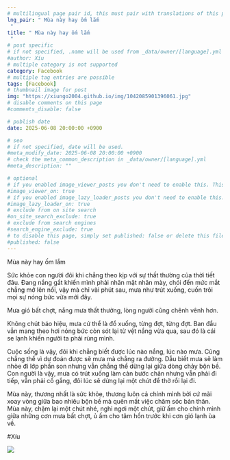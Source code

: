 ```yaml
---
# multilingual page pair id, this must pair with translations of this page. (This name must be unique)
lng_pair: " Mùa này hay ốm lắm "
title: " Mùa này hay ốm lắm "
# post specific
# if not specified, .name will be used from _data/owner/[language].yml
#author: Xíu
# multiple category is not supported
category: Facebook
# multiple tag entries are possible
tags: [Facebook]
# thumbnail image for post
img: "https://xiungo2004.github.io/img/1042085901396061.jpg"
# disable comments on this page
#comments_disable: false

# publish date
date: 2025-06-08 20:00:00 +0900

# seo
# if not specified, date will be used.
#meta_modify_date: 2025-06-08 20:00:00 +0900
# check the meta_common_description in _data/owner/[language].yml
#meta_description: ""

# optional
# if you enabled image_viewer_posts you don't need to enable this. This is only if image_viewer_posts = false
#image_viewer_on: true
# if you enabled image_lazy_loader_posts you don't need to enable this. This is only if image_lazy_loader_posts = false
#image_lazy_loader_on: true
# exclude from on site search
#on_site_search_exclude: true
# exclude from search engines
#search_engine_exclude: true
# to disable this page, simply set published: false or delete this file
#published: false
---
```

Mùa này hay ốm lắm

Sức khỏe con người đôi khi chẳng theo kịp với sự thất thường của thời tiết đâu. Đang nắng gắt khiến mình phải nhăn mặt nhăn mày, chói đến mức mắt chẳng mở lên nổi, vậy mà chỉ vài phút sau, mưa như trút xuống, cuốn trôi mọi sự nóng bức vừa mới đây.

Mưa gió bất chợt, nắng mưa thất thường, lòng người cũng chênh vênh hơn.

Không chút báo hiệu, mưa cứ thể là đổ xuống, từng đợt, từng đợt. Ban đầu vẫn mang theo hơi nóng bức còn sót lại từ vệt nắng vừa qua, sau đó là cái se lạnh khiến người ta phải rùng mình.

Cuộc sống là vậy, đôi khi chẳng biết được lúc nào nắng, lúc nào mưa. Cũng chẳng thể vì dự đoán được sẽ mưa mà chẳng ra đường. Dẫu biết mưa sẽ làm nhòe đi lớp phấn son nhưng vẫn chẳng thể dừng lại giữa dòng chảy bộn bề. Con người là vậy, mưa có trút xuống làm cản bước chân nhưng vẫn phải đi tiếp, vẫn phải cố gắng, đôi lúc sẽ dừng lại một chút để thở rồi lại đi.

Mùa này, thương nhất là sức khỏe, thương luôn cả chính mình bởi cứ mãi xoay vòng giữa bao nhiêu bộn bề mà quên mất việc chăm sóc bản thân. Mùa này, chậm lại một chút nhé, nghỉ ngơi một chút, giữ ấm cho chính mình giữa những cơn mưa bất chợt, ủ ấm cho tâm hồn trước khi cơn gió lạnh ùa về.

#Xíu

<!-- outline-end -->

<img src= "https://xiungo2004.github.io/img/1042085901396061.jpg">